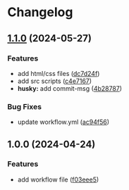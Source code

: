 # Changelog

## [1.1.0](https://github.com/muginito/urbaniza/compare/v1.0.0...v1.1.0) (2024-05-27)


### Features

* add html/css files ([dc7d24f](https://github.com/muginito/urbaniza/commit/dc7d24f2239bbff4e25c8ea17961ca33704d6d7b))
* add src scripts ([c4e7167](https://github.com/muginito/urbaniza/commit/c4e7167d2aa8643138a244275e7c8b9909ca431c))
* **husky:** add commit-msg ([4b28787](https://github.com/muginito/urbaniza/commit/4b2878771ab15cc8d844164d7216ad0311857298))


### Bug Fixes

* update workflow.yml ([ac94f56](https://github.com/muginito/urbaniza/commit/ac94f5678017eb8df5dceeadf70388603a218beb))

## 1.0.0 (2024-04-24)


### Features

* add workflow file ([f03eee5](https://github.com/muginito/urbaniza/commit/f03eee5e734ae345e50ceff343bf41fc0ff7b128))
